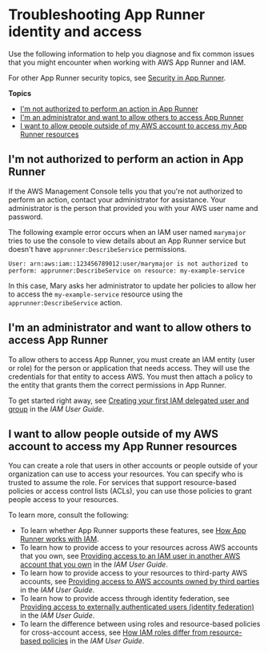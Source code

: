 # Troubleshooting App Runner identity and access<a name="security_iam_troubleshoot"></a>

Use the following information to help you diagnose and fix common issues that you might encounter when working with AWS App Runner and IAM\.

For other App Runner security topics, see [Security in App Runner](security.md)\.

**Topics**
+ [I'm not authorized to perform an action in App Runner](#security_iam_troubleshoot-no-permissions)
+ [I'm an administrator and want to allow others to access App Runner](#security_iam_troubleshoot-admin-delegate)
+ [I want to allow people outside of my AWS account to access my App Runner resources](#security_iam_troubleshoot-cross-account-access)

## I'm not authorized to perform an action in App Runner<a name="security_iam_troubleshoot-no-permissions"></a>

If the AWS Management Console tells you that you're not authorized to perform an action, contact your administrator for assistance\. Your administrator is the person that provided you with your AWS user name and password\.

The following example error occurs when an IAM user named `marymajor` tries to use the console to view details about an App Runner service but doesn't have `apprunner:DescribeService` permissions\.

```
User: arn:aws:iam::123456789012:user/marymajor is not authorized to perform: apprunner:DescribeService on resource: my-example-service
```

In this case, Mary asks her administrator to update her policies to allow her to access the `my-example-service` resource using the `apprunner:DescribeService` action\.

## I'm an administrator and want to allow others to access App Runner<a name="security_iam_troubleshoot-admin-delegate"></a>

To allow others to access App Runner, you must create an IAM entity \(user or role\) for the person or application that needs access\. They will use the credentials for that entity to access AWS\. You must then attach a policy to the entity that grants them the correct permissions in App Runner\.

To get started right away, see [Creating your first IAM delegated user and group](https://docs.aws.amazon.com/IAM/latest/UserGuide/getting-started_create-delegated-user.html) in the *IAM User Guide*\.

## I want to allow people outside of my AWS account to access my App Runner resources<a name="security_iam_troubleshoot-cross-account-access"></a>

You can create a role that users in other accounts or people outside of your organization can use to access your resources\. You can specify who is trusted to assume the role\. For services that support resource\-based policies or access control lists \(ACLs\), you can use those policies to grant people access to your resources\.

To learn more, consult the following:
+ To learn whether App Runner supports these features, see [How App Runner works with IAM](security_iam_service-with-iam.md)\.
+ To learn how to provide access to your resources across AWS accounts that you own, see [Providing access to an IAM user in another AWS account that you own](https://docs.aws.amazon.com/IAM/latest/UserGuide/id_roles_common-scenarios_aws-accounts.html) in the *IAM User Guide*\.
+ To learn how to provide access to your resources to third\-party AWS accounts, see [Providing access to AWS accounts owned by third parties](https://docs.aws.amazon.com/IAM/latest/UserGuide/id_roles_common-scenarios_third-party.html) in the *IAM User Guide*\.
+ To learn how to provide access through identity federation, see [Providing access to externally authenticated users \(identity federation\)](https://docs.aws.amazon.com/IAM/latest/UserGuide/id_roles_common-scenarios_federated-users.html) in the *IAM User Guide*\.
+ To learn the difference between using roles and resource\-based policies for cross\-account access, see [How IAM roles differ from resource\-based policies](https://docs.aws.amazon.com/IAM/latest/UserGuide/id_roles_compare-resource-policies.html) in the *IAM User Guide*\.